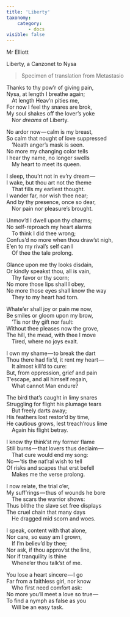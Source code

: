 ```yaml
---
title: 'Liberty'
taxonomy:
    category:
        - docs
visible: false
---
```


<div class="author">Mr Elliott</div>

<span class="title">Liberty, a Canzonet to Nysa</span>

> Specimen of translation from Metastasio 

Thanks to thy pow’r of giving pain,  
Nysa, at length I breathe again;  
&emsp;At length Heav’n pities me,  
For now I feel thy snares are brok,  
My soul shakes off the lover’s yoke  
&emsp;Nor *dreams* of Liberty.  

No ardor now — calm is my breast,  
So calm that nought of love suppressed  
&emsp;’Neath anger’s mask is seen.  
No more my changing color tells  
I hear thy name, no longer swells  
&emsp;My heart to meet its queen.  

I sleep, thou’rt not in ev’ry dream —   
I wake, but thou art not the theme  
&emsp;That fills my earliest thought.  
I wander far, nor wish thee near;  
And by thy presence, once so dear,  
&emsp;Nor pain nor pleasure’s brought.  

Unmov’d I dwell upon thy charms;  
No self-reproach my heart alarms  
&emsp;To think I did thee wrong;  
Confus’d no more when thou draw’st nigh,  
E’en to my rival’s self can I  
&emsp;Of thee the tale prolong.  

Glance upon me thy looks disdain,  
Or kindly speakst thou, all is vain,  
&emsp;Thy favor or thy scorn;  
No more those lips shall I obey,  
No more those eyes shall know the way  
&emsp;They to my heart had torn.  

Whate’er shall joy or pain me now,  
Be smiles or gloom upon my brow,  
&emsp;’Tis nor thy gift nor fault:  
Without thee pleases now the grove,  
The hill, the mead, with thee I move  
&emsp;Tired, where no joys exalt.

I own my shame — to break the dart  
Thou there had fix’d, it rent my heart —   
&emsp;It almost kill’d to cure:  
But, from oppression, grief and pain  
T’escape, and all himself regain,  
&emsp;What cannot Man endure?  

The bird that’s caught in limy snares  
Struggling for flight his plumage tears  
&emsp;But freely darts away;  
His feathers lost restor’d by time,  
He cautious grows, lest treach’rous lime  
&emsp;Again his flight betray.  

I know thy think’st my former flame  
Still burns — that lovers thus declaim —   
&emsp;That cure would end my song:  
No — ’tis the nat’ral wish to tell  
Of risks and scapes that erst befell  
&emsp;Makes me the verse prolong. 

I now relate, the trial o’er,  
My suff’rings — thus of wounds he bore  
&emsp;The scars the warrior shows:  
Thus blithe the slave set free displays  
The cruel chain that many days  
&emsp;He dragged mid scorn and woes.

I speak, content with that alone,  
Nor care, so easy am I grown,  
&emsp;If I’m believ’d by thee;  
Nor ask, if thou approv’st the line,  
Nor if tranquility is thine  
&emsp;Whene’er thou talk’st of me.  

You lose a heart sincere — I go  
Far from a faithless girl, nor know  
&emsp;Who first need comfort ask:  
No more you’ll meet a love so true —   
To find a nymph as false as you  
&emsp;Will be an easy task.